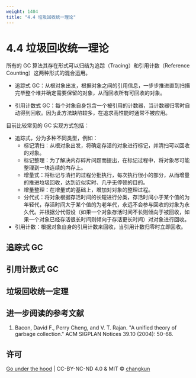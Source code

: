 ```yaml
---
weight: 1404
title: "4.4 垃圾回收统一理论"
---
```


# 4.4 垃圾回收统一理论

所有的 GC 算法其存在形式可以归结为追踪（Tracing）和引用计数（Reference Counting）这两种形式的混合运用。

- 追踪式 GC：从根对象出发，根据对象之间的引用信息，一步步推进直到扫描完毕整个堆并确定需要保留的对象，从而回收所有可回收的对象。

- 引用计数式 GC：每个对象自身包含一个被引用的计数器，当计数器归零时自动得到回收。因为此方法缺陷较多，在追求高性能时通常不被应用。

目前比较常见的 GC 实现方式包括：

- 追踪式，分为多种不同类型，例如：
    + 标记清扫：从根对象出发，将确定存活的对象进行标记，并清扫可以回收的对象。
    + 标记整理：为了解决内存碎片问题而提出，在标记过程中，将对象尽可能整理到一块连续的内存上。
    + 增量式：将标记与清扫的过程分批执行，每次执行很小的部分，从而增量的推进垃圾回收，达到近似实时、几乎无停顿的目的。
    + 增量整理：在增量式的基础上，增加对对象的整理过程。
    + 分代式：将对象根据存活时间的长短进行分类，存活时间小于某个值的为年轻代，存活时间大于某个值的为老年代，永远不会参与回收的对象为永久代。并根据分代假设（如果一个对象存活时间不长则倾向于被回收，如果一个对象已经存活很长时间则倾向于存活更长时间）对对象进行回收。
- 引用计数：根据对象自身的引用计数来回收，当引用计数归零时立即回收。

## 追踪式 GC

## 引用计数式 GC

## 垃圾回收统一定理

## 进一步阅读的参考文献

1. Bacon, David F., Perry Cheng, and V. T. Rajan. "A unified theory of garbage collection." ACM SIGPLAN Notices 39.10 (2004): 50-68.

## 许可

[Go under the hood](https://github.com/changkun/go-under-the-hood) | CC-BY-NC-ND 4.0 & MIT &copy; [changkun](https://changkun.de)

